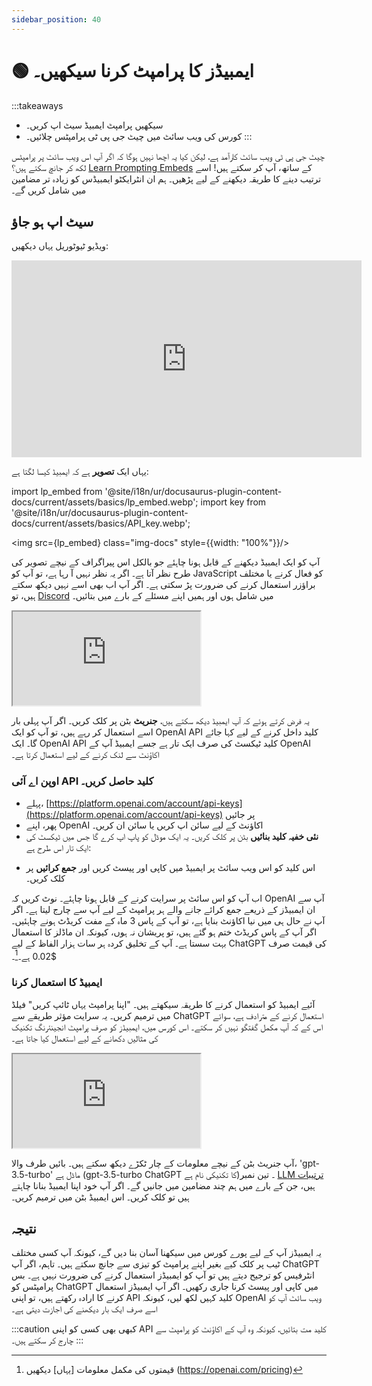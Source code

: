```yaml
---
sidebar_position: 40
---
```


# 🟢 ایمبیڈز کا پرامپٹ کرنا سیکھیں۔

:::takeaways
- سیکھیں پرامپٹ ایمبیڈ سیٹ اپ کریں۔
- کورس کی ویب سائٹ میں چیٹ جی پی ٹی پرامپٹس چلائیں۔
:::

چیٹ جی پی ٹی ویب سائٹ کارآمد ہے، لیکن کیا یہ اچھا نہیں ہوگا کہ اگر آپ اس ویب سائٹ پر پرامپٹس لکھ کر جانچ سکتے ہیں؟ [Learn Prompting Embeds](https://embed.learnprompting.org/) کے ساتھ، آپ کر سکتے ہیں! اسے ترتیب دینے کا طریقہ دیکھنے کے لیے پڑھیں۔ ہم ان انٹرایکٹو ایمبیڈس کو زیادہ تر مضامین میں شامل کریں گے۔

## سیٹ اپ ہو جاؤ

ویڈیو ٹیوٹوریل یہاں دیکھیں:

<iframe width="560" height="315" src="https://www.youtube.com/embed/sNUKiwd2DWU" title="YouTube video player" frameBorder="0" allow="accelerometer; autoplay; clipboard-write; encrypted-media; gyroscope; picture-in-picture; web-share" allowFullScreen></iframe>

یہاں ایک **تصویر** ہے کہ ایمبیڈ کیسا لگتا ہے:

<!-- import lp_embed from '@site/docs/assets/basics/lp_embed.webp';
import key from '@site/docs/assets/basics/API_key.webp'; -->

import lp_embed from '@site/i18n/ur/docusaurus-plugin-content-docs/current/assets/basics/lp_embed.webp';
import key from '@site/i18n/ur/docusaurus-plugin-content-docs/current/assets/basics/API_key.webp';

<img src={lp_embed} class="img-docs" style={{width: "100%"}}/>


آپ کو ایک ایمبیڈ دیکھنے کے قابل ہونا چاہئے جو بالکل اس پیراگراف کے نیچے تصویر کی طرح نظر آتا ہے۔ اگر یہ نظر نہیں آ رہا ہے، تو آپ کو JavaScript کو فعال کرنے یا مختلف براؤزر استعمال کرنے کی ضرورت پڑ سکتی ہے۔ اگر آپ اب بھی اسے نہیں دیکھ سکتے ہیں، تو [Discord](https://discord.com/invite/learn-prompting) میں شامل ہوں اور ہمیں اپنے مسئلے کے بارے میں بتائیں۔

<iframe
    src="https://embed.learnprompting.org/embed?config=eyJ0b3BQIjowLCJ0ZW1wZXJhdHVyZSI6MCwibWF4VG9rZW5zIjoyNTYsIm91dHB1dCI6IkNob2NvbGF0ZSwgVmFuaWxsYSwgU3RyYXdiZXJyeSwgTWludCBDaGlwLCBSb2NreSBSb2FkLCBDb29raWUgRG91Z2gsIEJ1dHRlciBQZWNhbiwgTmVhcG9saXRhbiwgQ29mZmVlLCBDb2NvbnV0IiwicHJvbXB0IjoiR2VuZXJhdGUgYSBjb21tYSBzZXBhcmF0ZWQgbGlzdCBvZiAxMCBpY2UgY3JlYW0gZmxhdm9yczoiLCJtb2RlbCI6ImdwdC0zLjUtdHVyYm8ifQ%3D%3D"
    style={{width:"100%", height:"320px", border:"0", borderRadius:"4px", overflow:"hidden"}}
    sandbox="allow-forms allow-modals allow-popups allow-presentation allow-same-origin allow-scripts"
></iframe>


یہ فرض کرتے ہوئے کہ آپ ایمبیڈ دیکھ سکتے ہیں، **جنریٹ** بٹن پر کلک کریں۔ اگر آپ پہلی بار اسے استعمال کر رہے ہیں، تو آپ کو ایک OpenAI API کلید داخل کرنے کے لیے کہا جائے گا۔ ایک OpenAI API کلید ٹیکسٹ کی صرف ایک تار ہے جسے ایمبیڈ آپ کے OpenAI اکاؤنٹ سے لنک کرنے کے لیے استعمال کرتا ہے۔

### اوپن اے آئی API کلید حاصل کریں۔

- پہلے، [https://platform.openai.com/account/api-keys](https://platform.openai.com/account/api-keys) پر جائیں
- پھر، اپنے OpenAI اکاؤنٹ کے لیے سائن اپ کریں یا سائن ان کریں۔
- **نئی خفیہ کلید بنائیں** بٹن پر کلک کریں۔ یہ ایک موڈل کو پاپ اپ کرے گا جس میں ٹیکسٹ کی ایک تار اس طرح ہے:

<div style={{textAlign: 'center'}}>
  <LazyLoadImage src={key} class="img-docs" style={{width: "80%"}} />
</div>

- اس کلید کو اس ویب سائٹ پر ایمبیڈ میں کاپی اور پیسٹ کریں اور **جمع کرائیں** پر کلک کریں۔

اب آپ کو اس سائٹ پر سرایت کرنے کے قابل ہونا چاہئے۔ نوٹ کریں کہ OpenAI آپ سے ان ایمبیڈز کے ذریعے جمع کرائے جانے والے ہر پرامپٹ کے لیے آپ سے چارج لیتا ہے۔ اگر آپ نے حال ہی میں نیا اکاؤنٹ بنایا ہے، تو آپ کے پاس 3 ماہ کے مفت کریڈٹ ہونے چاہئیں۔ اگر آپ کے پاس کریڈٹ ختم ہو گئے ہیں، تو پریشان نہ ہوں، کیونکہ ان ماڈلز کا استعمال بہت سستا ہے۔ آپ کے تخلیق کردہ ہر سات ہزار الفاظ کے لیے ChatGPT کی قیمت صرف $0.02 ہے۔[^a]۔

### ایمبیڈ کا استعمال کرنا

آئیے ایمبیڈ کو استعمال کرنے کا طریقہ سیکھتے ہیں۔ "اپنا پرامپٹ یہاں ٹائپ کریں" فیلڈ میں ترمیم کریں۔ یہ سرایت مؤثر طریقے سے ChatGPT استعمال کرنے کے مترادف ہے، سوائے اس کے کہ آپ مکمل گفتگو نہیں کر سکتے۔ اس کورس میں، ایمبیڈز کو صرف پرامپٹ انجینئرنگ تکنیک کی مثالیں دکھانے کے لیے استعمال کیا جاتا ہے۔

<iframe
    src="https://embed.learnprompting.org/embed?config=eyJ0b3BQIjowLCJ0ZW1wZXJhdHVyZSI6MCwibWF4VG9rZW5zIjoyNTYsIm91dHB1dCI6Ik91dHB1dCBhcHBlYXJzIGhlcmUiLCJwcm9tcHQiOiJUeXBlIHlvdXIgcHJvbXB0IGhlcmUiLCJtb2RlbCI6ImdwdC0zLjUtdHVyYm8ifQ%3D%3D"
    style={{width:"100%", height:"300px", border:"0", borderRadius:"4px", overflow:"hidden"}}
    sandbox="allow-forms allow-modals allow-popups allow-presentation allow-same-origin allow-scripts"
></iframe>

آپ جنریٹ بٹن کے نیچے معلومات کے چار ٹکڑے دیکھ سکتے ہیں۔ بائیں طرف والا، 'gpt-3.5-turbo' ماڈل ہے (gpt-3.5-turbo ChatGPT کا تکنیکی نام ہے)۔ تین نمبر [LLM ترتیبات](https://learnprompting.org/docs/basics/configuration_hyperparameters) ہیں، جن کے بارے میں ہم چند مضامین میں جانیں گے۔ اگر آپ خود اپنا ایمبیڈ بنانا چاہتے ہیں تو کلک کریں۔
اس ایمبیڈ بٹن میں ترمیم کریں۔

## نتیجہ

یہ ایمبیڈز آپ کے لیے پورے کورس میں سیکھنا آسان بنا دیں گے، کیونکہ آپ کسی مختلف ٹیب پر کلک کیے بغیر اپنے پرامپٹ کو تیزی سے جانچ سکتے ہیں۔ تاہم، اگر آپ ChatGPT انٹرفیس کو ترجیح دیتے ہیں تو آپ کو ایمبیڈز استعمال کرنے کی ضرورت نہیں ہے۔ بس پرامپٹس کو ChatGPT میں کاپی اور پیسٹ کرنا جاری رکھیں۔ اگر آپ ایمبیڈز استعمال کرنے کا ارادہ رکھتے ہیں، تو اپنی API کلید کہیں لکھ لیں، کیونکہ OpenAI ویب سائٹ آپ کو اسے صرف ایک بار دیکھنے کی اجازت دیتی ہے۔

:::caution
کبھی بھی کسی کو اپنی API کلید مت بتائیں، کیونکہ وہ آپ کے اکاؤنٹ کو پرامپٹ سے چارج کر سکتے ہیں۔
:::

[^a]: قیمتوں کی مکمل معلومات [یہاں] دیکھیں (https://openai.com/pricing)